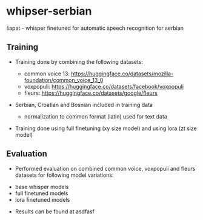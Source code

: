 # whipser-serbian

šapat - whisper finetuned for automatic speech recognition for serbian

## Training

- Training done by combining the following datasets:

  - common voice 13: https://huggingface.co/datasets/mozilla-foundation/common_voice_13_0
  - voxpopuli: https://huggingface.co/datasets/facebook/voxpopuli
  - fleurs: https://huggingface.co/datasets/google/fleurs

- Serbian, Croatian and Bosnian included in training data

  - normalization to common format (latin) used for text data

- Training done using full finetuning (xy size model) and using lora (zt size model)

## Evaluation

- Performed evaluation on combined common voice, voxpopuli and fleurs datasets for following model variations:

* base whisper models
* full finetuned models
* lora finetuned models

- Results can be found at asdfasf
